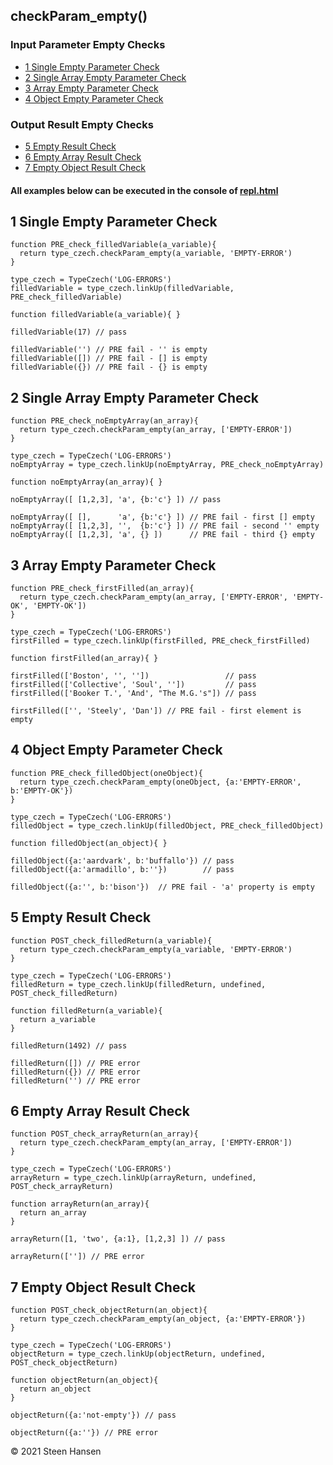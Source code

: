 ## checkParam_empty() 

### Input Parameter Empty Checks
  -  [1 Single Empty Parameter Check](#single-empty-parameter-check)  
  -  [2 Single Array Empty Parameter Check](#single-array-empty-parameter-check) 
  -  [3 Array Empty Parameter Check](#array-empty-parameter-check)  
  -  [4 Object Empty Parameter Check](#object-empty-parameter-check)  


### Output Result Empty Checks
  -  [5 Empty Result Check](#empty-result-check)
  -  [6 Empty Array Result Check](#empty-array-result-check)     
  -  [7 Empty Object Result Check](#empty-object-result-check)     

#### All examples below can be executed in the console of [repl.html](../../test-collection/repl.html)

## 1 Single Empty Parameter Check<a name="single-empty-parameter-check"></a>
  
```
function PRE_check_filledVariable(a_variable){
  return type_czech.checkParam_empty(a_variable, 'EMPTY-ERROR')
}

type_czech = TypeCzech('LOG-ERRORS')
filledVariable = type_czech.linkUp(filledVariable, PRE_check_filledVariable) 

function filledVariable(a_variable){ }

filledVariable(17) // pass

filledVariable('') // PRE fail - '' is empty
filledVariable([]) // PRE fail - [] is empty
filledVariable({}) // PRE fail - {} is empty
```

## 2 Single Array Empty Parameter Check<a name="single-array-empty-parameter-check"></a>
    
```
function PRE_check_noEmptyArray(an_array){
  return type_czech.checkParam_empty(an_array, ['EMPTY-ERROR'])
}

type_czech = TypeCzech('LOG-ERRORS')
noEmptyArray = type_czech.linkUp(noEmptyArray, PRE_check_noEmptyArray) 

function noEmptyArray(an_array){ }

noEmptyArray([ [1,2,3], 'a', {b:'c'} ]) // pass 

noEmptyArray([ [],      'a', {b:'c'} ]) // PRE fail - first [] empty  
noEmptyArray([ [1,2,3], '',  {b:'c'} ]) // PRE fail - second '' empty
noEmptyArray([ [1,2,3], 'a', {} ])      // PRE fail - third {} empty
```


## 3 Array Empty Parameter Check<a name="array-empty-parameter-check"></a>

```
function PRE_check_firstFilled(an_array){
  return type_czech.checkParam_empty(an_array, ['EMPTY-ERROR', 'EMPTY-OK', 'EMPTY-OK'])
}

type_czech = TypeCzech('LOG-ERRORS')
firstFilled = type_czech.linkUp(firstFilled, PRE_check_firstFilled) 

function firstFilled(an_array){ }

firstFilled(['Boston', '', ''])                 // pass
firstFilled(['Collective', 'Soul', ''])         // pass
firstFilled(['Booker T.', 'And', "The M.G.'s"]) // pass  

firstFilled(['', 'Steely', 'Dan']) // PRE fail - first element is empty
```

## 4 Object Empty Parameter Check<a name="object-empty-parameter-check"></a>

```
function PRE_check_filledObject(oneObject){
  return type_czech.checkParam_empty(oneObject, {a:'EMPTY-ERROR', b:'EMPTY-OK'})
}

type_czech = TypeCzech('LOG-ERRORS')
filledObject = type_czech.linkUp(filledObject, PRE_check_filledObject) 

function filledObject(an_object){ }

filledObject({a:'aardvark', b:'buffallo'}) // pass  
filledObject({a:'armadillo', b:''})        // pass  

filledObject({a:'', b:'bison'})  // PRE fail - 'a' property is empty 
```




## 5 Empty Result Check<a name="empty-result-check"></a>
```
function POST_check_filledReturn(a_variable){
  return type_czech.checkParam_empty(a_variable, 'EMPTY-ERROR')
}

type_czech = TypeCzech('LOG-ERRORS')
filledReturn = type_czech.linkUp(filledReturn, undefined, POST_check_filledReturn) 

function filledReturn(a_variable){
  return a_variable
}

filledReturn(1492) // pass

filledReturn([]) // PRE error         
filledReturn({}) // PRE error         
filledReturn('') // PRE error         
```


## 6 Empty Array Result Check<a name="empty-array-result-check"></a> 

```
function POST_check_arrayReturn(an_array){
  return type_czech.checkParam_empty(an_array, ['EMPTY-ERROR'])
}

type_czech = TypeCzech('LOG-ERRORS')
arrayReturn = type_czech.linkUp(arrayReturn, undefined, POST_check_arrayReturn) 

function arrayReturn(an_array){
  return an_array
}

arrayReturn([1, 'two', {a:1}, [1,2,3] ]) // pass  

arrayReturn(['']) // PRE error     
```




## 7 Empty Object Result Check<a name="empty-object-result-check"></a> 
```
function POST_check_objectReturn(an_object){
  return type_czech.checkParam_empty(an_object, {a:'EMPTY-ERROR'})
}

type_czech = TypeCzech('LOG-ERRORS')
objectReturn = type_czech.linkUp(objectReturn, undefined, POST_check_objectReturn) 

function objectReturn(an_object){
  return an_object
}

objectReturn({a:'not-empty'}) // pass

objectReturn({a:''}) // PRE error     
```










&copy; 2021 Steen Hansen



